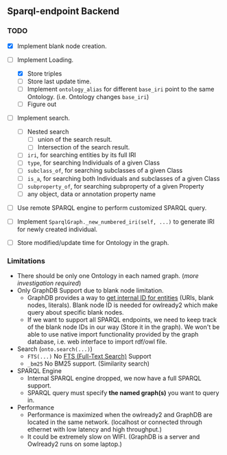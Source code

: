 ## Sparql-endpoint Backend
### TODO
- [x] Implement blank node creation.
- [ ] Implement Loading.
  - [x] Store triples
  - [ ] Store last update time.
  - [ ] Implement `ontology_alias` for different `base_iri` point to the same Ontology. (i.e. Ontology changes `base_iri`)
  - [ ] Figure out 
- [ ] Implement search.
  - [ ] Nested search
    - [ ] union of the search result.
    - [ ] Intersection of the search result.
  - [ ] `iri`, for searching entities by its full IRI
  - [ ] `type`, for searching Individuals of a given Class
  - [ ] `subclass_of`, for searching subclasses of a given Class
  - [ ] `is_a`, for searching both Individuals and subclasses of a given Class
  - [ ] `subproperty_of`, for searching subproperty of a given Property
  - [ ] any object, data or annotation property name
- [ ] Use remote SPARQL engine to perform customized SPARQL query.
- [ ] Implement `SparqlGraph._new_numbered_iri(self, ...)` to generate IRI for newly created individual.
- [ ] Store modified/update time for Ontology in the graph.


### Limitations
- There should be only one Ontology in each named graph. (*more investigation required*)
- Only GraphDB Support due to blank node limitation.
  - GraphDB provides a way to [get internal ID for entities](https://graphdb.ontotext.com/documentation/free/query-behaviour.html#what-s-in-this-document)
    (URIs, blank nodes, literals). 
    Blank node ID is needed for owlready2 which make query about specific blank nodes.
  - If we want to support all SPARQL endpoints, we need to keep track of the blank node IDs in our way (Store it in the graph).
  We won't be able to use native import functionality provided by the graph database, i.e. web interface to import rdf/owl file.
- Search (`onto.search(...)`)
  - `FTS(...)` No [FTS (Full-Text Search)](https://owlready2.readthedocs.io/en/v0.35/annotations.html?highlight=fts#full-text-search-fts) Support
  - `_bm25` No BM25 support. (Similarity search)
- SPARQL Engine
  - Internal SPARQL engine dropped, we now have a full SPARQL support.
  - SPARQL query must specify **the named graph(s)** you want to query in.
- Performance
  - Performance is maximized when the owlready2 and GraphDB are located in the same network.
(localhost or connected through ethernet with low latency and high throughput.)
  - It could be extremely slow on WIFI. (GraphDB is a server and Owlready2 runs on some laptop.)